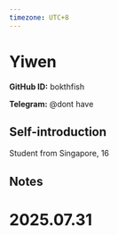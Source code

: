 ```yaml
---
timezone: UTC+8
---
```


# Yiwen

**GitHub ID:** bokthfish

**Telegram:** @dont have

## Self-introduction

Student from Singapore, 16

## Notes

<!-- Content_START -->

# 2025.07.31


<!-- Content_END -->
